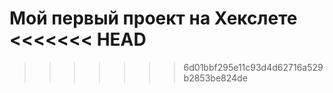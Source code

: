 Мой первый проект на Хекслете
<<<<<<< HEAD
=======

>>>>>>> 6d01bbf295e11c93d4d62716a529b2853be824de
